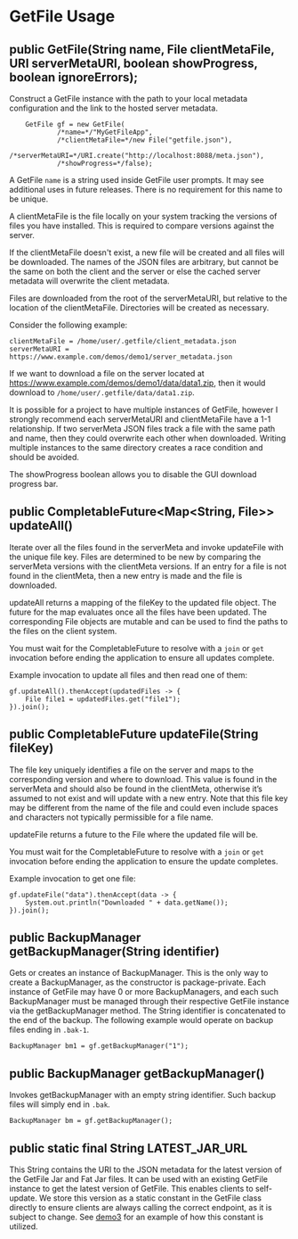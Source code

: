 # GetFile Usage
## public GetFile(String name, File clientMetaFile, URI serverMetaURI, boolean showProgress, boolean ignoreErrors);
Construct a GetFile instance with the path to your local metadata configuration
and the link to the hosted server metadata.
```
	GetFile gf = new GetFile(
			/*name=*/"MyGetFileApp",
			/*clientMetaFile=*/new File("getfile.json"),
			/*serverMetaURI=*/URI.create("http://localhost:8088/meta.json"),
			/*showProgress=*/false);
```
A GetFile `name` is a string used inside GetFile user prompts. It may see additional
uses in future releases. There is no requirement for this name to be unique.

A clientMetaFile is the file locally on your system tracking the versions of
files you have installed. This is required to compare versions against the server.

If the clientMetaFile doesn't exist, a new file will be created and all files
will be downloaded.  The names of the JSON files are arbitrary, but cannot be
the same on both the client and the server or else the cached server metadata
will overwrite the client metadata.

Files are downloaded from the root of the serverMetaURI, but relative to the
location of the clientMetaFile. Directories will be created as necessary.

Consider the following example:
```
clientMetaFile = /home/user/.getfile/client_metadata.json
serverMetaURI = https://www.example.com/demos/demo1/server_metadata.json
```

If we want to download a file on the server located at
https://www.example.com/demos/demo1/data/data1.zip, then it would download to
`/home/user/.getfile/data/data1.zip`.

It is possible for a project to have multiple instances of GetFile, however I
strongly recommend each serverMetaURI and clientMetaFile have a 1-1
relationship. If two serverMeta JSON files track a file with the same path and
name, then they could overwrite each other when downloaded. Writing multiple
instances to the same directory creates a race condition and should be avoided.

The showProgress boolean allows you to disable the GUI download progress bar.

## public CompletableFuture<Map<String, File>> updateAll()
Iterate over all the files found in the serverMeta and invoke
updateFile with the unique file key. Files are determined to be new by
comparing the serverMeta versions with the clientMeta versions. If an entry for
a file is not found in the clientMeta, then a new entry is made and the file is
downloaded.

updateAll returns a mapping of the fileKey to the updated file object.
The future for the map evaluates once all the files have been updated.
The corresponding File objects are mutable and can be used to find the paths to
the files on the client system.

You must wait for the CompletableFuture to resolve with a `join` or `get`
invocation before ending the application to ensure all updates complete.

Example invocation to update all files and then read one of them:
```
gf.updateAll().thenAccept(updatedFiles -> {
	File file1 = updatedFiles.get("file1");
}).join();
```

## public CompletableFuture<File> updateFile(String fileKey)
The file key uniquely identifies a file on the server and maps to the
corresponding version and where to download. This value is found in the
serverMeta and should also be found in the clientMeta, otherwise it’s assumed
to not exist and will update with a new entry. Note that this file key may be
different from the name of the file and could even include spaces and
characters not typically permissible for a file name.

updateFile returns a future to the File where the updated file will be.

You must wait for the CompletableFuture to resolve with a `join` or `get`
invocation before ending the application to ensure the update completes.

Example invocation to get one file:
```
gf.updateFile("data").thenAccept(data -> {
	System.out.println("Downloaded " + data.getName());
}).join();
```

## public BackupManager getBackupManager(String identifier)
Gets or creates an instance of BackupManager. This is the only way
to create a BackupManager, as the constructor is package-private. Each instance
of GetFile may have 0 or more BackupManagers, and each such BackupManager must
be managed through their respective GetFile instance via the getBackupManager
method. The String identifier is concatenated to the end of the backup.
The following example would operate on backup files ending in `.bak-1`.
```
BackupManager bm1 = gf.getBackupManager("1");
```

## public BackupManager getBackupManager()
Invokes getBackupManager with an empty string identifier. Such backup files will
simply end in `.bak`.
```
BackupManager bm = gf.getBackupManager();
```

## public static final String LATEST_JAR_URL
This String contains the URI to the JSON metadata for the latest version of
the GetFile Jar and Fat Jar files. It can be used with an existing GetFile instance
to get the latest version of GetFile. This enables clients to self-update.
We store this version as a static constant in the GetFile class directly to ensure
clients are always calling the correct endpoint, as it is subject to change.
See [demo3](demos/demo3) for an example of how this constant is utilized.


